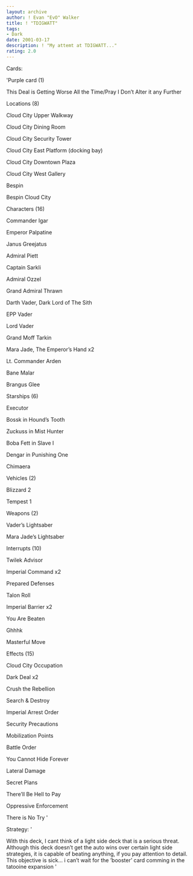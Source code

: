 ```yaml
---
layout: archive
author: ! Evan "EvO" Walker
title: ! "TDIGWATT"
tags:
- Dark
date: 2001-03-17
description: ! "My attemt at TDIGWATT..."
rating: 2.0
---
```

Cards: 

'Purple card (1)

This Deal is Getting Worse All the Time/Pray I Don&#8217;t Alter it any Further


Locations (8)

Cloud City Upper Walkway

Cloud City Dining Room

Cloud City Security Tower

Cloud City East Platform (docking bay)

Cloud City Downtown Plaza

Cloud City West Gallery

Bespin

Bespin Cloud City



Characters (16)

Commander Igar

Emperor Palpatine

Janus Greejatus

Admiral Piett

Captain Sarkli

Admiral Ozzel

Grand Admiral Thrawn

Darth Vader, Dark Lord of The Sith

EPP Vader

Lord Vader

Grand Moff Tarkin

Mara Jade, The Emperor&#8217;s Hand x2

Lt. Commander Arden

Bane Malar

Brangus Glee


Starships (6)

Executor

Bossk in Hound&#8217;s Tooth

Zuckuss in Mist Hunter

Boba Fett in Slave I

Dengar in Punishing One

Chimaera


Vehicles (2)

Blizzard 2

Tempest 1


Weapons (2)

Vader&#8217;s Lightsaber

Mara Jade&#8217;s Lightsaber


Interrupts (10)

Twilek Advisor

Imperial Command x2

Prepared Defenses

Talon Roll

Imperial Barrier x2

You Are Beaten

Ghhhk

Masterful Move


Effects (15)

Cloud City Occupation

Dark Deal x2

Crush the Rebellion

Search & Destroy

Imperial Arrest Order

Security Precautions

Mobilization Points

Battle Order

You Cannot Hide Forever

Lateral Damage

Secret Plans

There&#8217;ll Be Hell to Pay

Oppressive Enforcement

There is No Try '

Strategy: '

With this deck, I cant think of a light side deck that is a serious threat. Although this deck doesn&#8217;t get the auto wins over certain light side strategies, it is capable of beating anything, if you pay attention to detail. This objective is sick... i can’t wait for the ’booster’ card comming in the tatooine expansion '